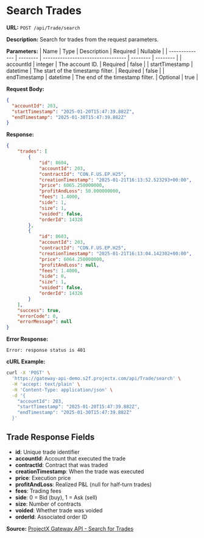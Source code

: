 # Search Trades

**URL:** `POST /api/Trade/search`

**Description:** Search for trades from the request parameters.

**Parameters:**
| Name           | Type     | Description                        | Required | Nullable |
| -------------- | -------- | ---------------------------------- | -------- | -------- |
| accountId      | integer  | The account ID.                    | Required | false    |
| startTimestamp | datetime | The start of the timestamp filter. | Required | false    |
| endTimestamp   | datetime | The end of the timestamp filter.   | Optional | true     |

**Request Body:**
```json
{
  "accountId": 203,
  "startTimestamp": "2025-01-20T15:47:39.882Z",
  "endTimestamp": "2025-01-30T15:47:39.882Z"
}
```

**Response:**
```json
{
    "trades": [
        {
            "id": 8604,
            "accountId": 203,
            "contractId": "CON.F.US.EP.H25",
            "creationTimestamp": "2025-01-21T16:13:52.523293+00:00",
            "price": 6065.250000000,
            "profitAndLoss": 50.000000000,
            "fees": 1.4000,
            "side": 1,
            "size": 1,
            "voided": false,
            "orderId": 14328
        },
        {
            "id": 8603,
            "accountId": 203,
            "contractId": "CON.F.US.EP.H25",
            "creationTimestamp": "2025-01-21T16:13:04.142302+00:00",
            "price": 6064.250000000,
            "profitAndLoss": null,
            "fees": 1.4000,
            "side": 0,
            "size": 1,
            "voided": false,
            "orderId": 14326
        }
    ],
    "success": true,
    "errorCode": 0,
    "errorMessage": null
}
```

**Error Response:**
```
Error: response status is 401
```

**cURL Example:**
```bash
curl -X 'POST' \
  'https://gateway-api-demo.s2f.projectx.com/api/Trade/search' \
  -H 'accept: text/plain' \
  -H 'Content-Type: application/json' \
  -d '{
    "accountId": 203,
    "startTimestamp": "2025-01-20T15:47:39.882Z",
    "endTimestamp": "2025-01-30T15:47:39.882Z"
  }'
```

## Trade Response Fields
- **id**: Unique trade identifier
- **accountId**: Account that executed the trade
- **contractId**: Contract that was traded
- **creationTimestamp**: When the trade was executed
- **price**: Execution price
- **profitAndLoss**: Realized P&L (null for half-turn trades)
- **fees**: Trading fees
- **side**: 0 = Bid (buy), 1 = Ask (sell)
- **size**: Number of contracts
- **voided**: Whether trade was voided
- **orderId**: Associated order ID

**Source:** [ProjectX Gateway API - Search for Trades](https://gateway.docs.projectx.com/docs/api-reference/trade/trade-search)
